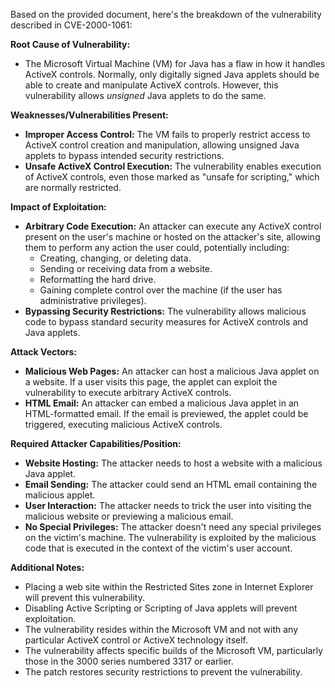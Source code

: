 Based on the provided document, here's the breakdown of the vulnerability described in CVE-2000-1061:

**Root Cause of Vulnerability:**

*   The Microsoft Virtual Machine (VM) for Java has a flaw in how it handles ActiveX controls.  Normally, only digitally signed Java applets should be able to create and manipulate ActiveX controls. However, this vulnerability allows *unsigned* Java applets to do the same.

**Weaknesses/Vulnerabilities Present:**

*   **Improper Access Control:** The VM fails to properly restrict access to ActiveX control creation and manipulation, allowing unsigned Java applets to bypass intended security restrictions.
*   **Unsafe ActiveX Control Execution:** The vulnerability enables execution of ActiveX controls, even those marked as "unsafe for scripting," which are normally restricted.

**Impact of Exploitation:**

*   **Arbitrary Code Execution:** An attacker can execute any ActiveX control present on the user's machine or hosted on the attacker's site, allowing them to perform any action the user could, potentially including:
    *   Creating, changing, or deleting data.
    *   Sending or receiving data from a website.
    *   Reformatting the hard drive.
    *   Gaining complete control over the machine (if the user has administrative privileges).
*   **Bypassing Security Restrictions:** The vulnerability allows malicious code to bypass standard security measures for ActiveX controls and Java applets.

**Attack Vectors:**

*   **Malicious Web Pages:** An attacker can host a malicious Java applet on a website. If a user visits this page, the applet can exploit the vulnerability to execute arbitrary ActiveX controls.
*   **HTML Email:** An attacker can embed a malicious Java applet in an HTML-formatted email. If the email is previewed, the applet could be triggered, executing malicious ActiveX controls.

**Required Attacker Capabilities/Position:**

*   **Website Hosting:** The attacker needs to host a website with a malicious Java applet.
*   **Email Sending:** The attacker could send an HTML email containing the malicious applet.
*   **User Interaction:**  The attacker needs to trick the user into visiting the malicious website or previewing a malicious email.
*   **No Special Privileges:** The attacker doesn't need any special privileges on the victim's machine. The vulnerability is exploited by the malicious code that is executed in the context of the victim's user account.

**Additional Notes:**

*   Placing a web site within the Restricted Sites zone in Internet Explorer will prevent this vulnerability.
*   Disabling Active Scripting or Scripting of Java applets will prevent exploitation.
*   The vulnerability resides within the Microsoft VM and not with any particular ActiveX control or ActiveX technology itself.
*   The vulnerability affects specific builds of the Microsoft VM, particularly those in the 3000 series numbered 3317 or earlier.
*   The patch restores security restrictions to prevent the vulnerability.